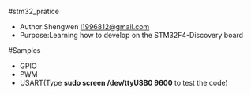 #stm32_pratice
* Author:Shengwen <l1996812@gmail.com>
* Purpose:Learning how to develop on the STM32F4-Discovery board

#Samples
* GPIO
* PWM
* USART(Type **sudo screen /dev/ttyUSB0 9600** to test the code)
